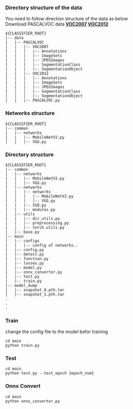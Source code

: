 ### Directory structure of the data
You need to follow direction structure of the data as below </br>
Download PASCALVOC data **[VOC2007](http://host.robots.ox.ac.uk/pascal/VOC/voc2007/index.html) [VOC2012](http://host.robots.ox.ac.uk/pascal/VOC/voc2012/index.html)**
```
${CLASSIFIER_ROOT}
|-- data
|   |-- PASCALVOC
|   |   |-- VOC2007
|   |   |   |-- Annotations
|   |   |   |-- ImageSets
|   |   |   |-- JPEGImages
|   |   |   |-- SegmentationClass
|   |   |   |-- SegmentationObject
|   |   |-- VOC2012
|   |   |   |-- Annotations
|   |   |   |-- ImageSets
|   |   |   |-- JPEGImages
|   |   |   |-- SegmentationClass
|   |   |   |-- SegmentationObject
|   |   |-- PASCALVOC.py
```


### Networks structure
```
${CLASSIFIER_ROOT}
|-- common
|   |-- networks
|   |   |-- MobileNetV2.py
|   |   |-- VGG.py
```


### Directory structure

```
${CLASSIFIER_ROOT}
|-- common
|   |-- networks
|   |   |-- MobileNetV2.py
|   |   |-- VGG.py
|   |-- networks
|   |   |-- networks
|   |   |   |-- MobileNetV2.py
|   |   |   |-- VGG.py
|   |   |-- SSD.py
|   |   |-- modules.py
|   |-- utils
|   |   |-- dir_utils.py
|   |   |-- preprocessing.py
|   |   |-- torch.utils.py
|   |-- base.py
|-- main
|   |-- configs
|   |   |-- config of networks..
|   |-- config.py
|   |-- detect.py
|   |-- function.py
|   |-- losses.py
|   |-- model.py
|   |-- onnx_convertor.py
|   |-- test.py
|   |-- train.py
|-- model_dump
|   |-- snapshot_0.pth.tar
|   |-- snapshot_1.pth.tar
.
.
.
```


### Train
change the config file to the model befor training
```
cd main
python train.py
```

### Test
```
cd main
python test.py --test_epoch {epoch_num}
```

### Onnx Convert
```
cd main
python onnx_convertor.py
```